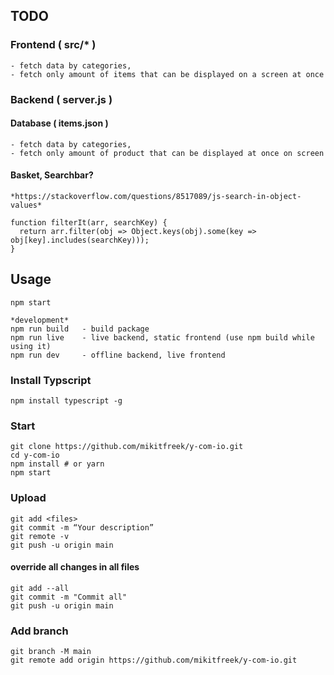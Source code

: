## TODO

### Frontend ( src/* )

```
- fetch data by categories,
- fetch only amount of items that can be displayed on a screen at once
```

### Backend ( server.js )

#### Database ( items.json )

```
- fetch data by categories,
- fetch only amount of product that can be displayed at once on screen
```

#### Basket, Searchbar?

```
*https://stackoverflow.com/questions/8517089/js-search-in-object-values*

function filterIt(arr, searchKey) {
  return arr.filter(obj => Object.keys(obj).some(key => obj[key].includes(searchKey)));
}
```

## Usage

```
npm start

*development*
npm run build   - build package
npm run live    - live backend, static frontend (use npm build while using it)
npm run dev     - offline backend, live frontend
```

### Install Typscript

```
npm install typescript -g
```

### Start

```
git clone https://github.com/mikitfreek/y-com-io.git
cd y-com-io
npm install # or yarn
npm start
```

### Upload

```
git add <files>
git commit -m “Your description”
git remote -v
git push -u origin main
```

#### override all changes in all files

```
git add --all
git commit -m "Commit all"
git push -u origin main
```

### Add branch
```
git branch -M main
git remote add origin https://github.com/mikitfreek/y-com-io.git
```
